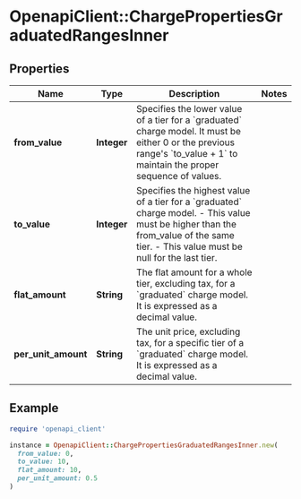 # OpenapiClient::ChargePropertiesGraduatedRangesInner

## Properties

| Name | Type | Description | Notes |
| ---- | ---- | ----------- | ----- |
| **from_value** | **Integer** | Specifies the lower value of a tier for a &#x60;graduated&#x60; charge model. It must be either 0 or the previous range&#39;s &#x60;to_value + 1&#x60; to maintain the proper sequence of values. |  |
| **to_value** | **Integer** | Specifies the highest value of a tier for a &#x60;graduated&#x60; charge model. - This value must be higher than the from_value of the same tier. - This value must be null for the last tier. |  |
| **flat_amount** | **String** | The flat amount for a whole tier, excluding tax, for a &#x60;graduated&#x60; charge model. It is expressed as a decimal value. |  |
| **per_unit_amount** | **String** | The unit price, excluding tax, for a specific tier of a &#x60;graduated&#x60; charge model. It is expressed as a decimal value. |  |

## Example

```ruby
require 'openapi_client'

instance = OpenapiClient::ChargePropertiesGraduatedRangesInner.new(
  from_value: 0,
  to_value: 10,
  flat_amount: 10,
  per_unit_amount: 0.5
)
```

